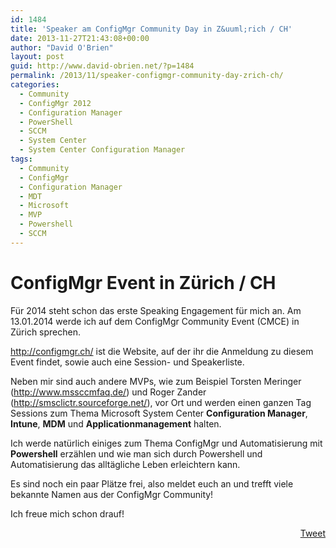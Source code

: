 ```yaml
---
id: 1484
title: 'Speaker am ConfigMgr Community Day in Z&uuml;rich / CH'
date: 2013-11-27T21:43:08+00:00
author: "David O'Brien"
layout: post
guid: http://www.david-obrien.net/?p=1484
permalink: /2013/11/speaker-configmgr-community-day-zrich-ch/
categories:
  - Community
  - ConfigMgr 2012
  - Configuration Manager
  - PowerShell
  - SCCM
  - System Center
  - System Center Configuration Manager
tags:
  - Community
  - ConfigMgr
  - Configuration Manager
  - MDT
  - Microsoft
  - MVP
  - Powershell
  - SCCM
---
```

# ConfigMgr Event in Zürich / CH

Für 2014 steht schon das erste Speaking Engagement für mich an. Am 13.01.2014 werde ich auf dem ConfigMgr Community Event (CMCE) in Zürich sprechen.

<a href="http://configmgr.ch/" onclick="_gaq.push(['_trackEvent', 'outbound-article', 'http://configmgr.ch/', 'http://configmgr.ch/']);" title="http://configmgr.ch/">http://configmgr.ch/</a> ist die Website, auf der ihr die Anmeldung zu diesem Event findet, sowie auch eine Session- und Speakerliste.
  
Neben mir sind auch andere MVPs, wie zum Beispiel Torsten Meringer (<a href="http://www.mssccmfaq.de/" onclick="_gaq.push(['_trackEvent', 'outbound-article', 'http://www.mssccmfaq.de/', 'http://www.mssccmfaq.de/']);" title="http://www.mssccmfaq.de/">http://www.mssccmfaq.de/</a>) und Roger Zander (<a href="http://smsclictr.sourceforge.net/" onclick="_gaq.push(['_trackEvent', 'outbound-article', 'http://smsclictr.sourceforge.net/', 'http://smsclictr.sourceforge.net/']);" title="http://smsclictr.sourceforge.net/">http://smsclictr.sourceforge.net/</a>), vor Ort und werden einen ganzen Tag Sessions zum Thema Microsoft System Center **Configuration Manager**, **Intune**, **MDM** und **Applicationmanagement** halten.

Ich werde natürlich einiges zum Thema ConfigMgr und Automatisierung mit **Powershell** erzählen und wie man sich durch Powershell und Automatisierung das alltägliche Leben erleichtern kann.

Es sind noch ein paar Plätze frei, also meldet euch an und trefft viele bekannte Namen aus der ConfigMgr Community!

Ich freue mich schon drauf! 

<div style="float: right; margin-left: 10px;">
  <a href="https://twitter.com/share" onclick="_gaq.push(['_trackEvent', 'outbound-article', 'https://twitter.com/share', 'Tweet']);" class="twitter-share-button" data-hashtags="Community,ConfigMgr,Configuration+Manager,MDT,Microsoft,MVP,Powershell,SCCM" data-count="vertical" data-url="http://www.david-obrien.net/2013/11/speaker-configmgr-community-day-zrich-ch/">Tweet</a>
</div>
